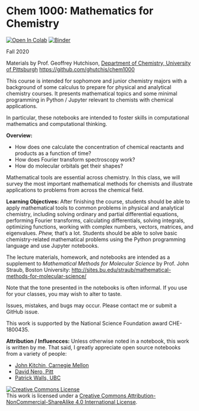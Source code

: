 # Chem 1000: Mathematics for Chemistry

[![Open In Colab](https://colab.research.google.com/assets/colab-badge.svg)](http://colab.research.google.com/github/ghutchis/chem1000/blob/main)
[![Binder](https://mybinder.org/badge_logo.svg)](https://mybinder.org/v2/gh/ghutchis/chem1000/main)


Fall 2020

Materials by Prof. Geoffrey Hutchison, [Department of Chemistry, University of Pittsburgh](https://www.chem.pitt.edu/)
https://github.com/ghutchis/chem1000

This course is intended for sophomore and junior chemistry majors with a background of some calculus to prepare for physical and analytical chemistry courses. It presents mathematical topics and some minimal programming in Python / Jupyter  relevant to chemists with chemical applications.

In particular, these notebooks are intended to foster skills in computational mathematics and computational thinking.

**Overview:** 

- How does one calculate the concentration of chemical reactants and products as a function of time? 
- How does Fourier transform spectroscopy work? 
- How do molecular orbitals get their shapes?

Mathematical tools are essential across chemistry. In this class, we will survey the most important mathematical methods for chemists and illustrate applications to problems from across the chemical field.

**Learning Objectives:** After finishing the course, students should be able to apply mathematical tools to common problems in physical and analytical chemistry, including solving ordinary and partial differential equations, performing Fourier transforms, calculating differentials, solving integrals, optimizing functions, working with complex numbers, vectors, matrices, and eigenvalues. *Phew,* that’s a lot. Students should be able to solve basic chemistry-related mathematical problems using the Python programming language and use Jupyter notebooks.

The lecture materials, homework, and notebooks are intended as a supplement to *Mathematical Methods for Molecular Science* by Prof. John Straub, Boston University: http://sites.bu.edu/straub/mathematical-methods-for-molecular-science/

Note that the tone presented in the notebooks is often informal. If you use for your classes, you may wish to alter to taste.

Issues, mistakes, and bugs may occur. Please contact me or submit a GitHub issue.

This work is supported by the National Science Foundation award CHE-1800435.

**Attribution / Influencces:** Unless otherwise noted in a notebook, this work is written by me. That said, I greatly appreciate open source notebooks from a variety of people:
- [John Kitchin, Carnegie Mellon](https://github.com/jkitchin/f19-06623)
- [David Nero, Pitt](https://github.com/davidnero/phys1321-lectures)
- [Patrick Walls, UBC](https://github.com/patrickwalls/mathematical-python)

<a rel="license" href="http://creativecommons.org/licenses/by-nc-sa/4.0/"><img alt="Creative Commons License" style="border-width:0" src="https://i.creativecommons.org/l/by-nc-sa/4.0/88x31.png" /></a><br />This work is licensed under a <a rel="license" href="http://creativecommons.org/licenses/by-nc-sa/4.0/">Creative Commons Attribution-NonCommercial-ShareAlike 4.0 International License</a>.

